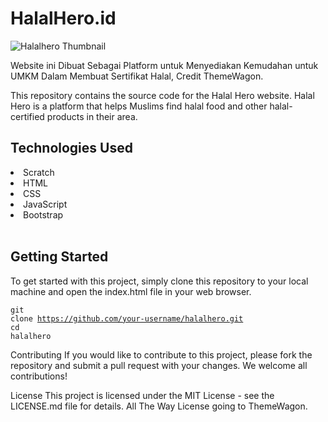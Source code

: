 # HalalHero.id

![Halalhero Thumbnail](https://pyosephhh.netlify.app/img/Halalherothumb.png)


Website ini Dibuat Sebagai Platform untuk Menyediakan Kemudahan untuk UMKM Dalam Membuat Sertifikat Halal, Credit ThemeWagon.

This repository contains the source code for the Halal Hero website. Halal Hero is a platform that helps Muslims find halal food and other halal-certified products in their area.

## Technologies Used

<li> Scratch </li>
<li> HTML </li>
<li> CSS </li>
<li> JavaScript </li>
<li> Bootstrap </li><br>

## Getting Started
To get started with this project, simply clone this repository to your local machine and open the index.html file in your web browser.

<code class="!whitespace-pre hljs language-bash">git <span class="hljs-built_in">clone</span> https://github.com/your-username/halalhero.git </code>
<code class="!whitespace-pre hljs language-bash"><span class="hljs-built_in">cd</span> halalhero </code>


Contributing
If you would like to contribute to this project, please fork the repository and submit a pull request with your changes. We welcome all contributions!

License
This project is licensed under the MIT License - see the LICENSE.md file for details.
All The Way License going to ThemeWagon.
